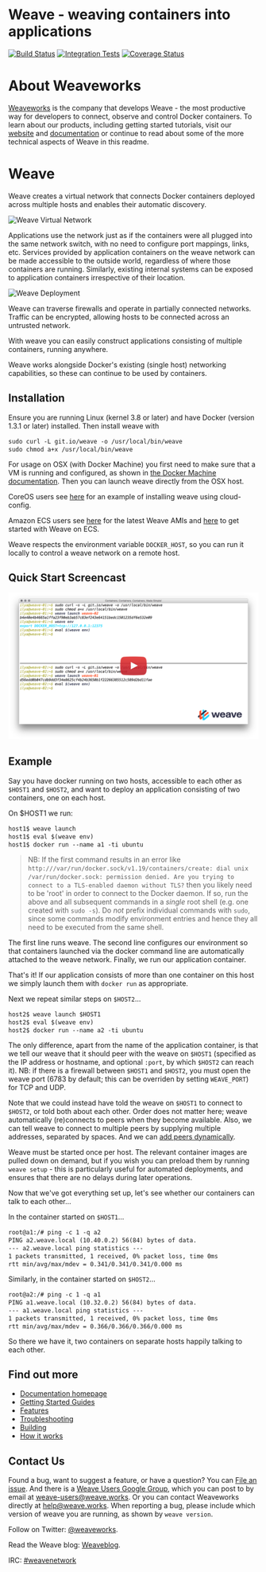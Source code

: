 # Weave - weaving containers into applications

[![Build Status](https://travis-ci.org/weaveworks/weave.svg?branch=master)](https://travis-ci.org/weaveworks/weave) [![Integration Tests](https://circleci.com/gh/weaveworks/weave/tree/master.svg?style=shield&circle-token=4933c7dabb3d0383e62117565cb9d16df7b1a811)](https://circleci.com/gh/weaveworks/weave) [![Coverage Status](https://coveralls.io/repos/weaveworks/weave/badge.svg)](https://coveralls.io/r/weaveworks/weave)

# About Weaveworks

[Weaveworks](http://weave.works) is the company that develops Weave -
the most productive way for developers to connect, observe and control
Docker containers. To learn about our products, including getting
started tutorials, visit our [website](http://weave.works) and
[documentation](http://docs.weave.works) or continue to read about
some of the more technical aspects of Weave in this readme.

# Weave

Weave creates a virtual network that connects Docker containers
deployed across multiple hosts and enables their automatic discovery.

![Weave Virtual Network](/docs/virtual-network.png?raw=true "Weave Virtual Network")

Applications use the network just as if the containers were all
plugged into the same network switch, with no need to configure port
mappings, links, etc. Services provided by application containers on
the weave network can be made accessible to the outside world,
regardless of where those containers are running. Similarly, existing
internal systems can be exposed to application containers irrespective
of their location.

![Weave Deployment](/docs/deployment.png?raw=true "Weave Deployment")

Weave can traverse firewalls and operate in partially connected
networks. Traffic can be encrypted, allowing hosts to be connected
across an untrusted network.

With weave you can easily construct applications consisting of
multiple containers, running anywhere.

Weave works alongside Docker's existing (single host) networking
capabilities, so these can continue to be used by containers.

## Installation

Ensure you are running Linux (kernel 3.8 or later) and have Docker
(version 1.3.1 or later) installed. Then install weave with

    sudo curl -L git.io/weave -o /usr/local/bin/weave
    sudo chmod a+x /usr/local/bin/weave

For usage on OSX (with Docker Machine) you first need to make sure
that a VM is running and configured, as shown in [the Docker Machine
documentation](https://docs.docker.com/installation/mac/#from-your-shell).
Then you can launch weave directly from the OSX host.

CoreOS users see [here](https://github.com/fintanr/weave-gs/blob/master/coreos-simple/user-data) for an example of installing weave using cloud-config.

Amazon ECS users see
[here](https://github.com/weaveworks/guides/blob/master/aws-ecs/LATESTAMIs.md)
for the latest Weave AMIs and
[here](http://weave.works/guides/service-discovery-with-weave-aws-ecs.html) to get started with Weave on ECS.

Weave respects the environment variable `DOCKER_HOST`, so you can run
it locally to control a weave network on a remote host.

## Quick Start Screencast

<a href="https://youtu.be/kihQCCT1ykE" alt="Click to watch the screencast" target="_blank">
  <img src="/docs/hello-screencast.png" />
</a>

## Example

Say you have docker running on two hosts, accessible to each other as
`$HOST1` and `$HOST2`, and want to deploy an application consisting of
two containers, one on each host.

On $HOST1 we run:

    host1$ weave launch
    host1$ eval $(weave env)
    host1$ docker run --name a1 -ti ubuntu

> NB: If the first command results in an error like
> `http:///var/run/docker.sock/v1.19/containers/create: dial unix
> /var/run/docker.sock: permission denied. Are you trying to connect
> to a TLS-enabled daemon without TLS?` then you likely need to be
> 'root' in order to connect to the Docker daemon. If so, run the
> above and all subsequent commands in a *single* root shell (e.g. one
> created with `sudo -s`). Do *not* prefix individual commands with
> `sudo`, since some commands modify environment entries and hence
> they all need to be executed from the same shell.

The first line runs weave. The second line configures our environment
so that containers launched via the docker command line are
automatically attached to the weave network. Finally, we run our
application container.

That's it! If our application consists of more than one container on
this host we simply launch them with `docker run` as appropriate.

Next we repeat similar steps on `$HOST2`...

    host2$ weave launch $HOST1
    host2$ eval $(weave env)
    host2$ docker run --name a2 -ti ubuntu

The only difference, apart from the name of the application container,
is that we tell our weave that it should peer with the weave on
`$HOST1` (specified as the IP address or hostname, and optional
`:port`, by which `$HOST2` can reach it). NB: if there is a firewall
between `$HOST1` and `$HOST2`, you must open the weave port (6783 by
default; this can be overriden by setting `WEAVE_PORT`) for TCP and
UDP.

Note that we could instead have told the weave on `$HOST1` to connect to
`$HOST2`, or told both about each other. Order does not matter here;
weave automatically (re)connects to peers when they become
available. Also, we can tell weave to connect to multiple peers by
supplying multiple addresses, separated by spaces. And we can
[add peers dynamically](http://docs.weave.works/weave/latest_release/features.html#dynamic-topologies).

Weave must be started once per host. The relevant container images are
pulled down on demand, but if you wish you can preload them by running
`weave setup` - this is particularly useful for automated deployments,
and ensures that there are no delays during later operations.

Now that we've got everything set up, let's see whether our containers
can talk to each other...

In the container started on `$HOST1`...

    root@a1:/# ping -c 1 -q a2
    PING a2.weave.local (10.40.0.2) 56(84) bytes of data.
    --- a2.weave.local ping statistics ---
    1 packets transmitted, 1 received, 0% packet loss, time 0ms
    rtt min/avg/max/mdev = 0.341/0.341/0.341/0.000 ms

Similarly, in the container started on `$HOST2`...

    root@a2:/# ping -c 1 -q a1
    PING a1.weave.local (10.32.0.2) 56(84) bytes of data.
    --- a1.weave.local ping statistics ---
    1 packets transmitted, 1 received, 0% packet loss, time 0ms
    rtt min/avg/max/mdev = 0.366/0.366/0.366/0.000 ms

So there we have it, two containers on separate hosts happily talking
to each other.

## Find out more

 * [Documentation homepage](http://docs.weave.works/weave/latest_release/)
 * [Getting Started Guides](http://weave.works/guides/)
 * [Features](http://docs.weave.works/weave/latest_release/features.html)
 * [Troubleshooting](http://docs.weave.works/weave/latest_release/troubleshooting.html)
 * [Building](http://docs.weave.works/weave/latest_release/building.html)
 * [How it works](http://docs.weave.works/weave/latest_release/how-it-works.html)

## Contact Us

Found a bug, want to suggest a feature, or have a question?  You can
[File an issue](https://github.com/weaveworks/weave/issues).  And
there is a [Weave Users Google
Group](https://groups.google.com/a/weave.works/forum/#!forum/weave-users),
which you can post to by email at weave-users@weave.works.  Or you can
contact Weaveworks directly at help@weave.works. When reporting a
bug, please include which version of weave you are running, as shown
by `weave version`.

Follow on Twitter:
[@weaveworks](https://twitter.com/weaveworks).

Read the Weave blog:
[Weaveblog](http://weaveblog.com/).

IRC:
[#weavenetwork](https://botbot.me/freenode/weavenetwork/)
